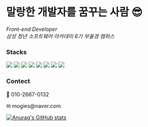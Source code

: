 <h1>말랑한 개발자를 꿈꾸는 사람 😎</h1>
<i>Front-end Developer</i><br>
<i>삼성 청년 소프트웨어 아카데미 6기 부울경 캠퍼스</i>
<h3>Stacks</h3>
<div>
  <img src="https://img.shields.io/badge/Python-⭐  ⭐-3776AB?logo=python">
  <img src="https://img.shields.io/badge/Javascript-⭐  ⭐-F7DF1E?logo=javascript">
  <img src="https://img.shields.io/badge/HTML5-⭐  ⭐-E34F26?logo=html">
  <img src="https://img.shields.io/badge/CSS-⭐  ⭐-1572B6?logo=css">
  <img src="https://img.shields.io/badge/SCSS-⭐  ⭐-CC6699?logo=sass">
  <img src="https://img.shields.io/badge/Vue.js-⭐  ⭐-4FC08D?logo=vue.js">
  <img src="https://img.shields.io/badge/React-⭐  -61DAFB?logo=react">
  <img src="https://img.shields.io/badge/Django-⭐  -092E20?logo=django">
</div>
<h3>Contect</h3>
<p>📱 010-2667-0132</p>
<p>✉ mogies@naver.com</p>

[![Anurag's GitHub stats](https://github-readme-stats.vercel.app/api?username=KyounghoonLim&theme=cobalt)](https://github.com/anuraghazra/github-readme-stats)
<!--
**KyounghoonLim/KyounghoonLim** is a ✨ _special_ ✨ repository because its `README.md` (this file) appears on your GitHub profile.

Here are some ideas to get you started:

- 🔭 I’m currently working on ...
- 🌱 I’m currently learning ...
- 👯 I’m looking to collaborate on ...
- 🤔 I’m looking for help with ...
- 💬 Ask me about ...
- 📫 How to reach me: ...
- 😄 Pronouns: ...
- ⚡ Fun fact: ...
-->
